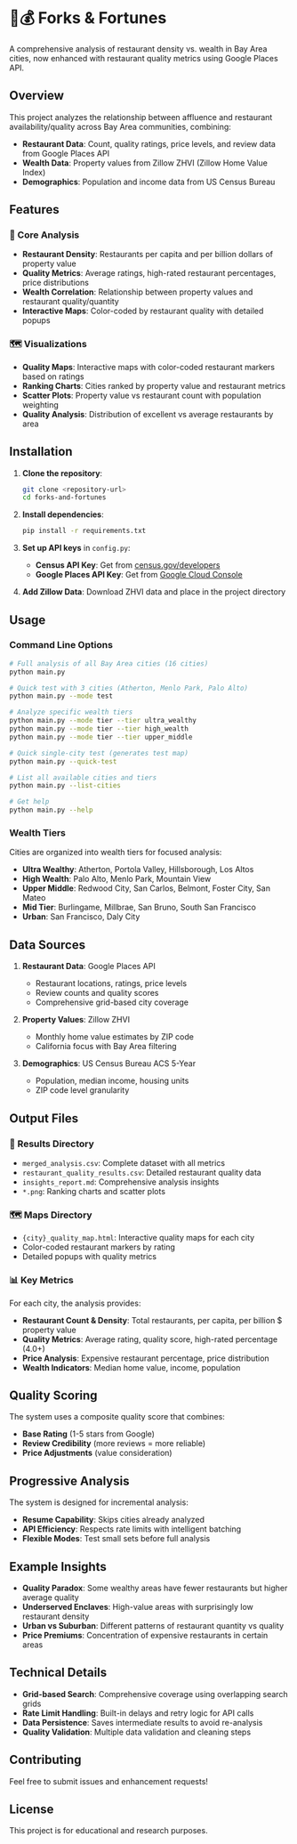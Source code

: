 # 🍴💰 Forks & Fortunes

A comprehensive analysis of restaurant density vs. wealth in Bay Area cities, now enhanced with restaurant quality metrics using Google Places API.

## Overview

This project analyzes the relationship between affluence and restaurant availability/quality across Bay Area communities, combining:

- **Restaurant Data**: Count, quality ratings, price levels, and review data from Google Places API
- **Wealth Data**: Property values from Zillow ZHVI (Zillow Home Value Index)
- **Demographics**: Population and income data from US Census Bureau

## Features

### 🎯 Core Analysis
- **Restaurant Density**: Restaurants per capita and per billion dollars of property value
- **Quality Metrics**: Average ratings, high-rated restaurant percentages, price distributions
- **Wealth Correlation**: Relationship between property values and restaurant quality/quantity
- **Interactive Maps**: Color-coded by restaurant quality with detailed popups

### 🗺️ Visualizations
- **Quality Maps**: Interactive maps with color-coded restaurant markers based on ratings
- **Ranking Charts**: Cities ranked by property value and restaurant metrics
- **Scatter Plots**: Property value vs restaurant count with population weighting
- **Quality Analysis**: Distribution of excellent vs average restaurants by area

## Installation

1. **Clone the repository**:
   ```bash
   git clone <repository-url>
   cd forks-and-fortunes
   ```

2. **Install dependencies**:
   ```bash
   pip install -r requirements.txt
   ```

3. **Set up API keys** in `config.py`:
   - **Census API Key**: Get from [census.gov/developers](https://www.census.gov/developers/)
   - **Google Places API Key**: Get from [Google Cloud Console](https://console.cloud.google.com/)

4. **Add Zillow Data**: Download ZHVI data and place in the project directory

## Usage

### Command Line Options

```bash
# Full analysis of all Bay Area cities (16 cities)
python main.py

# Quick test with 3 cities (Atherton, Menlo Park, Palo Alto)
python main.py --mode test

# Analyze specific wealth tiers
python main.py --mode tier --tier ultra_wealthy
python main.py --mode tier --tier high_wealth
python main.py --mode tier --tier upper_middle

# Quick single-city test (generates test map)
python main.py --quick-test

# List all available cities and tiers
python main.py --list-cities

# Get help
python main.py --help
```

### Wealth Tiers

Cities are organized into wealth tiers for focused analysis:

- **Ultra Wealthy**: Atherton, Portola Valley, Hillsborough, Los Altos
- **High Wealth**: Palo Alto, Menlo Park, Mountain View  
- **Upper Middle**: Redwood City, San Carlos, Belmont, Foster City, San Mateo
- **Mid Tier**: Burlingame, Millbrae, San Bruno, South San Francisco
- **Urban**: San Francisco, Daly City

## Data Sources

1. **Restaurant Data**: Google Places API
   - Restaurant locations, ratings, price levels
   - Review counts and quality scores
   - Comprehensive grid-based city coverage

2. **Property Values**: Zillow ZHVI
   - Monthly home value estimates by ZIP code
   - California focus with Bay Area filtering

3. **Demographics**: US Census Bureau ACS 5-Year
   - Population, median income, housing units
   - ZIP code level granularity

## Output Files

### 📁 Results Directory
- `merged_analysis.csv`: Complete dataset with all metrics
- `restaurant_quality_results.csv`: Detailed restaurant quality data
- `insights_report.md`: Comprehensive analysis insights
- `*.png`: Ranking charts and scatter plots

### 🗺️ Maps Directory
- `{city}_quality_map.html`: Interactive quality maps for each city
- Color-coded restaurant markers by rating
- Detailed popups with quality metrics

### 📊 Key Metrics

For each city, the analysis provides:

- **Restaurant Count & Density**: Total restaurants, per capita, per billion $ property value
- **Quality Metrics**: Average rating, quality score, high-rated percentage (4.0+)
- **Price Analysis**: Expensive restaurant percentage, price distribution
- **Wealth Indicators**: Median home value, income, population

## Quality Scoring

The system uses a composite quality score that combines:
- **Base Rating** (1-5 stars from Google)
- **Review Credibility** (more reviews = more reliable)
- **Price Adjustments** (value consideration)

## Progressive Analysis

The system is designed for incremental analysis:
- **Resume Capability**: Skips cities already analyzed
- **API Efficiency**: Respects rate limits with intelligent batching
- **Flexible Modes**: Test small sets before full analysis

## Example Insights

- **Quality Paradox**: Some wealthy areas have fewer restaurants but higher average quality
- **Underserved Enclaves**: High-value areas with surprisingly low restaurant density
- **Urban vs Suburban**: Different patterns of restaurant quantity vs quality
- **Price Premiums**: Concentration of expensive restaurants in certain areas

## Technical Details

- **Grid-based Search**: Comprehensive coverage using overlapping search grids
- **Rate Limit Handling**: Built-in delays and retry logic for API calls
- **Data Persistence**: Saves intermediate results to avoid re-analysis
- **Quality Validation**: Multiple data validation and cleaning steps

## Contributing

Feel free to submit issues and enhancement requests!

## License

This project is for educational and research purposes.
